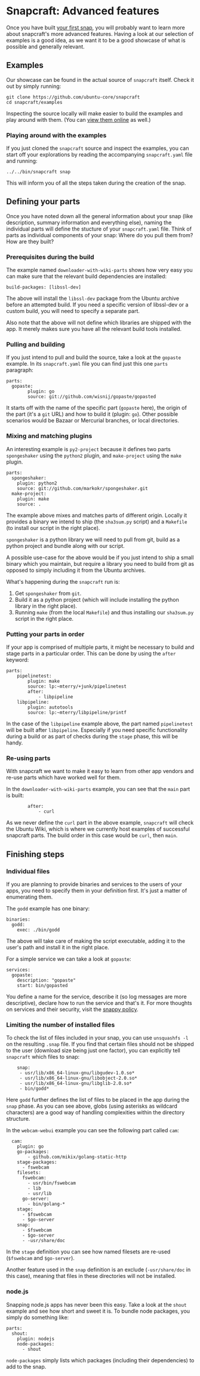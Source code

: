 # Snapcraft: Advanced features

Once you have built [your first snap](your-first-snap.md), you will probably
want to learn more about snapcraft's more advanced features. Having a look at
our selection of examples is a good idea, as we want it to be a good showcase
of what is possible and generally relevant.

## Examples

Our showcase can be found in the actual source of `snapcraft` itself. Check
it out by simply running:

	git clone https://github.com/ubuntu-core/snapcraft
	cd snapcraft/examples

Inspecting the source locally will make easier to build the examples and
play around with them. (You can
[view them online](https://github.com/ubuntu-core/snapcraft/tree/master/examples)
as well.)

### Playing around with the examples

If you just cloned the `snapcraft` source and inspect the examples, you
can start off your explorations by reading the accompanying `snapcraft.yaml`
file and running:

	../../bin/snapcraft snap

This will inform you of all the steps taken during the creation of the snap.

## Defining your parts

Once you have noted down all the general information about your snap
(like description, summary information and everything else), naming
the individual parts will define the stucture of your `snapcraft.yaml` file.
Think of parts as individual components of your snap: Where do you pull them
from? How are they built?

### Prerequisites during the build

The example named `downloader-with-wiki-parts` shows how very easy you can
make sure that the relevant build dependencies are installed:

	build-packages: [libssl-dev]

The above will install the `libssl-dev` package from the Ubuntu archive before
an attempted build. If you need a specific version of libssl-dev or a custom
build, you will need to specify a separate part.

Also note that the above will not define which libraries are shipped with the
app. It merely makes sure you have all the relevant build tools installed.


### Pulling and building

If you just intend to pull and build the source, take a look at the `gopaste`
example. In its `snapcraft.yaml` file you can find just this one `parts`
paragraph:

	parts:
 	  gopaste:
    	    plugin: go
            source: git://github.com/wisnij/gopaste/gopasted

It starts off with the name of the specific part (`gopaste` here), the origin
of the part (it's a `git` URL) and how to build it (plugin: `go`).
Other possible scenarios would be Bazaar or Mercurial branches, or local
directories.

### Mixing and matching plugins

An interesting example is `py2-project` because it defines two parts
`spongeshaker` using the `python2` plugin, and `make-project` using the
`make` plugin.

	parts:
  	  spongeshaker:
	    plugin: python2
	    source: git://github.com/markokr/spongeshaker.git
	  make-project:
	    plugin: make
	    source: .

The example above mixes and matches parts of different origin. Locally it
provides a binary we intend to ship (the `sha3sum.py` script) and a
`Makefile` (to install our script in the right place).

`spongeshaker` is a python library we will need to pull from git, build as
a python project and bundle along with our script.

A possible use-case for the above would be if you just intend to ship a small
binary which you maintain, but require a library you need to build from git
as opposed to simply including it from the Ubuntu archives.

What's happening during the `snapcraft` run is:

1. Get `spongeshaker` from `git`.
1. Build it as a python project (which will include installing the python
   library in the right place).
1. Running `make` (from the local `Makefile`) and thus installing our
   `sha3sum.py` script in the right place.

### Putting your parts in order

If your app is comprised of multiple parts, it might be necessary to build
and stage parts in a particular order. This can be done by using the `after`
keyword:

	parts:
	    pipelinetest:
	        plugin: make
	        source: lp:~mterry/+junk/pipelinetest
	        after:
	            - libpipeline
	    libpipeline:
	        plugin: autotools
	        source: lp:~mterry/libpipeline/printf


In the case of the `libpipeline` example above, the part named `pipelinetest`
will be built after `libpipeline`. Especially if you need specific
functionality during a build or as part of checks during the `stage` phase,
this will be handy.

### Re-using parts

With snapcraft we want to make it easy to learn from other app vendors and
re-use parts which have worked well for them.

In the `downloader-with-wiki-parts` example, you can see that the `main`
part is built:

	        after:
	            - curl

As we never define the `curl` part in the above example, `snapcraft` will
check the Ubuntu Wiki, which is where we currently host examples of
successful snapcraft parts. The build order in this case would be `curl`,
then `main`.


## Finishing steps

### Individual files

If you are planning to provide binaries and services to the users of your
apps, you need to specify them in your definition first. It's just a matter
of enumerating them.

The `godd` example has one binary:

	binaries:
	  godd:
	    exec: ./bin/godd

The above will take care of making the script executable, adding it to the
user's path and install it in the right place.

For a simple service we can take a look at `gopaste`:

	services:
	  gopaste:
	    description: "gopaste"
	    start: bin/gopasted

You define a name for the service, describe it (so log messages are more
descriptive), declare how to run the service and that's it. For more
thoughts on services and their security, visit the
[snappy policy](https://developer.ubuntu.com/en/snappy/guides/security-policy/).


### Limiting the number of installed files

To check the list of files included in your snap, you can use `unsquashfs -l`
on the resulting `.snap` file. If you find that certain files should not be
shipped to the user (download size being just one factor), you can
explicitly tell `snapcraft` which files to snap:

	    snap:
	     - usr/lib/x86_64-linux-gnu/libgudev-1.0.so*
	     - usr/lib/x86_64-linux-gnu/libobject-2.0.so*
	     - usr/lib/x86_64-linux-gnu/libglib-2.0.so*
	     - bin/godd*

Here `godd` further defines the list of files to be placed in the app
during the `snap` phase. As you can see above, globs (using asterisks as
wildcard characters) are a good way of handling complexities within the
directory structure.

In the `webcam-webui` example you can see the following part called `cam`:

	  cam:
	    plugin: go
	    go-packages:
	        - github.com/mikix/golang-static-http
	    stage-packages:
	      - fswebcam
	    filesets:
	      fswebcam:
	        - usr/bin/fswebcam
	        - lib
	        - usr/lib
	      go-server:
	        - bin/golang-*
	    stage:
	      - $fswebcam
	      - $go-server
	    snap:
	      - $fswebcam
	      - $go-server
	      - -usr/share/doc

In the `stage` definition you can see how named filesets are re-used
(`$fswebcam` and `$go-server`).

Another feature used in the `snap` definition is an exclude (`-usr/share/doc`
in this case), meaning that files in these directories will not be installed.


### node.js

Snapping node.js apps has never been this easy. Take a look at the `shout`
example and see how short and sweet it is. To bundle node packages, you simply
do something like:

	parts:
	  shout:
	    plugin: nodejs
	    node-packages:
	      - shout

`node-packages` simply lists which packages (including their dependencies) to
add to the snap.
